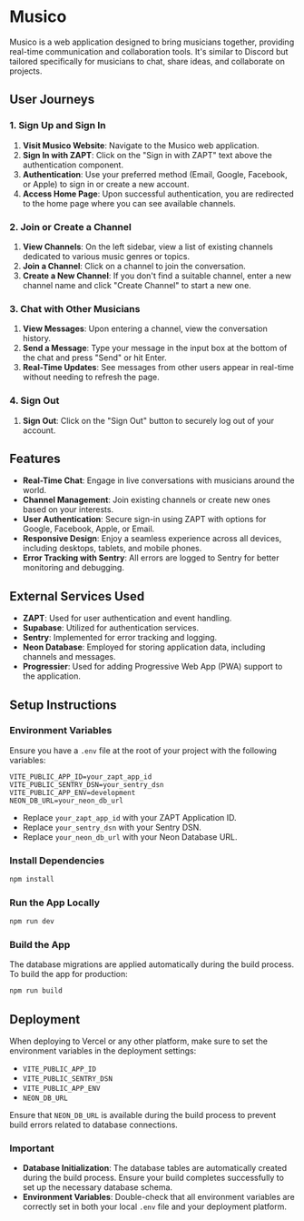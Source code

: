 # Musico

Musico is a web application designed to bring musicians together, providing real-time communication and collaboration tools. It's similar to Discord but tailored specifically for musicians to chat, share ideas, and collaborate on projects.

## User Journeys

### 1. Sign Up and Sign In

1. **Visit Musico Website**: Navigate to the Musico web application.
2. **Sign In with ZAPT**: Click on the "Sign in with ZAPT" text above the authentication component.
3. **Authentication**: Use your preferred method (Email, Google, Facebook, or Apple) to sign in or create a new account.
4. **Access Home Page**: Upon successful authentication, you are redirected to the home page where you can see available channels.

### 2. Join or Create a Channel

1. **View Channels**: On the left sidebar, view a list of existing channels dedicated to various music genres or topics.
2. **Join a Channel**: Click on a channel to join the conversation.
3. **Create a New Channel**: If you don't find a suitable channel, enter a new channel name and click "Create Channel" to start a new one.

### 3. Chat with Other Musicians

1. **View Messages**: Upon entering a channel, view the conversation history.
2. **Send a Message**: Type your message in the input box at the bottom of the chat and press "Send" or hit Enter.
3. **Real-Time Updates**: See messages from other users appear in real-time without needing to refresh the page.

### 4. Sign Out

1. **Sign Out**: Click on the "Sign Out" button to securely log out of your account.

## Features

- **Real-Time Chat**: Engage in live conversations with musicians around the world.
- **Channel Management**: Join existing channels or create new ones based on your interests.
- **User Authentication**: Secure sign-in using ZAPT with options for Google, Facebook, Apple, or Email.
- **Responsive Design**: Enjoy a seamless experience across all devices, including desktops, tablets, and mobile phones.
- **Error Tracking with Sentry**: All errors are logged to Sentry for better monitoring and debugging.

## External Services Used

- **ZAPT**: Used for user authentication and event handling.
- **Supabase**: Utilized for authentication services.
- **Sentry**: Implemented for error tracking and logging.
- **Neon Database**: Employed for storing application data, including channels and messages.
- **Progressier**: Used for adding Progressive Web App (PWA) support to the application.

## Setup Instructions

### Environment Variables

Ensure you have a `.env` file at the root of your project with the following variables:

```env
VITE_PUBLIC_APP_ID=your_zapt_app_id
VITE_PUBLIC_SENTRY_DSN=your_sentry_dsn
VITE_PUBLIC_APP_ENV=development
NEON_DB_URL=your_neon_db_url
```

- Replace `your_zapt_app_id` with your ZAPT Application ID.
- Replace `your_sentry_dsn` with your Sentry DSN.
- Replace `your_neon_db_url` with your Neon Database URL.

### Install Dependencies

```bash
npm install
```

### Run the App Locally

```bash
npm run dev
```

### Build the App

The database migrations are applied automatically during the build process. To build the app for production:

```bash
npm run build
```

## Deployment

When deploying to Vercel or any other platform, make sure to set the environment variables in the deployment settings:

- `VITE_PUBLIC_APP_ID`
- `VITE_PUBLIC_SENTRY_DSN`
- `VITE_PUBLIC_APP_ENV`
- `NEON_DB_URL`

Ensure that `NEON_DB_URL` is available during the build process to prevent build errors related to database connections.

### Important

- **Database Initialization**: The database tables are automatically created during the build process. Ensure your build completes successfully to set up the necessary database schema.
- **Environment Variables**: Double-check that all environment variables are correctly set in both your local `.env` file and your deployment platform.